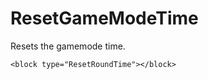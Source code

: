 # ResetGameModeTime

Resets the gamemode time.

```blockly
<block type="ResetRoundTime"></block>
```
